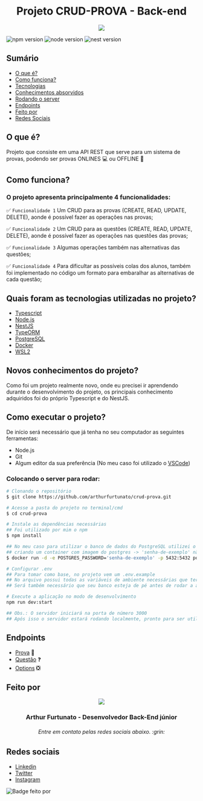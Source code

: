 
<h1 align="center"> Projeto CRUD-PROVA - Back-end </h1>

<p align="center">
  <img src="https://uab.ufsc.br/administracao/files/2020/06/provas.jpg" />
</p>

![npm version](https://img.shields.io/badge/npm-6.14.16-blue)
![node version](https://img.shields.io/badge/node-v12.22.10-green)
![nest version](https://img.shields.io/badge/nest-8.2.4-red)

## Sumário

* [O que é?](#o-que-é)
* [Como funciona?](#como-funciona)
* [Tecnologias](#quais-foram-as-tecnologias-utilizadas-no-projeto)
* [Conhecimentos absorvidos](#novos-conhecimentos-do-projeto)
* [Rodando o server](#como-executar-o-projeto)
* [Endpoints](#endpoints)
* [Feito por](#feito-por)
* [Redes Sociais](#redes-sociais)

## O que é?
Projeto que consiste em uma API REST que serve para um sistema de provas, podendo ser provas ONLINES :computer: ou OFFLINE :book:

## Como funciona?
### O projeto apresenta principalmente 4 funcionalidades:
:white_check_mark: `Funcionalidade 1` Um CRUD para as provas (CREATE, READ, UPDATE, DELETE), aonde é possível fazer as operações nas provas;

:white_check_mark: `Funcionalidade 2` Um CRUD para as questões (CREATE, READ, UPDATE, DELETE), aonde é possível fazer as operações nas questões das provas;

:white_check_mark: `Funcionalidade 3` Algumas operações também nas alternativas das questões;

:white_check_mark: `Funcionalidade 4` Para dificultar as possíveis colas dos alunos, também foi implementado no código um formato para embaralhar as alternativas de cada questão;

## Quais foram as tecnologias utilizadas no projeto?
- [Typescript](https://www.typescriptlang.org/)
- [Node.js](https://nodejs.org/en/)
- [NestJS](https://nestjs.com/)
- [TypeORM](https://typeorm.io/#/)
- [PostgreSQL](https://www.postgresql.org/)
- [Docker](https://www.docker.com/)
- [WSL2](https://docs.microsoft.com/pt-br/windows/wsl/install)

## Novos conhecimentos do projeto?
Como foi um projeto realmente novo, onde eu precisei ir aprendendo durante o desenvolvimento do projeto, os principais conhecimento adquiridos foi do próprio Typescript e do NestJS.

## Como executar o projeto?
De início será necessário que já tenha no seu computador as seguintes ferramentas:
- Node.js
- Git
- Algum editor da sua preferência (No meu caso foi utilizado o [VSCode](https://code.visualstudio.com/))

### Colocando o server para rodar:
```bash
# Clonando o repositório
$ git clone https://github.com/arthurfurtunato/crud-prova.git

# Acesse a pasta do projeto no terminal/cmd
$ cd crud-prova

# Instale as dependências necessárias
## Foi utilizado por mim o npm
$ npm install

## No meu caso para utilizar o banco de dados do PostgreSQL utilizei o docker através do seguinte comando
## criando um container com imagem do postgres -> 'senha-de-exemplo' não é realmente a senha utilizada no comando
$ docker run -d -e POSTGRES_PASSWORD='senha-de-exemplo' -p 5432:5432 postgres:latest

# Configurar .env
## Para tomar como base, no projeto vem um .env.example
## No arquivo possui todas as variáveis de ambiente necessárias que terá no seu .env
## Será também necessário que seu banco esteja de pé antes de rodar a aplicação

# Execute a aplicação no modo de desenvolvimento
npm run dev:start

## Obs.: O servidor iniciará na porta de número 3000
## Após isso o servidor estará rodando localmente, pronto para ser utilizado na url http://localhost:3000
```

## Endpoints

- [Prova](./readme/crud-provas.md) :page_facing_up:
- [Questão](./readme/crud-questions.md) :question:
- [Options](./readme/options.md) :negative_squared_cross_mark:

## Feito por
<p align="center">
  <img src="https://media-exp1.licdn.com/dms/image/C4D03AQFepBOXaqPO_Q/profile-displayphoto-shrink_800_800/0/1642861778954?e=1654128000&v=beta&t=KXO8g1AngeiB0VrDz-RiCynb6oN6Ee8aeP3k5YsIMR0" />
</p>

<h3 align="center">Arthur Furtunato - Desenvolvedor Back-End júnior</h3>
<h6 align="center">Entre em contato pelas redes sociais abaixo. :grin:</h3>

## Redes sociais

- [Linkedin](https://www.linkedin.com/in/arthur-furtunato-4994a7208/)
- [Twitter](https://twitter.com/arthurv05)
- [Instagram](https://www.instagram.com/arthurv05/)

![Badge feito por](https://img.shields.io/badge/Feito%20por-Arthur%20Furtunato-red)
